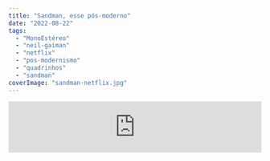 ```yaml
---
title: "Sandman, esse pós-moderno"
date: "2022-08-22"
tags: 
  - "MonoEstéreo"
  - "neil-gaiman"
  - "netflix"
  - "pos-modernismo"
  - "quadrinhos"
  - "sandman"
coverImage: "sandman-netflix.jpg"
---
```


<iframe src="https://anchor.fm/monoestereo/embed/episodes/Sandman--esse-ps-moderno-e1mpe00" height="102px" width="100%" frameborder="0" scrolling="no"></iframe>
